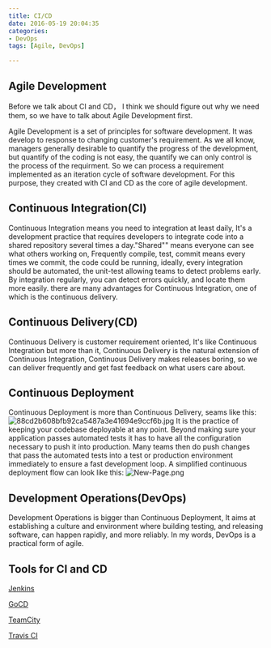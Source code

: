```yaml
---
title: CI/CD
date: 2016-05-19 20:04:35
categories:
- DevOps
tags: [Agile, DevOps]

---
```

## Agile Development

Before we talk about CI and CD， I think we should figure out why we need them, so we have to talk about Agile Development first.
<!-- more -->
Agile Development is a set of principles for software development. It was develop to response to changing customer's requirement. As we all know, managers generally desirable to quantify the progress of the development, but quantify of the coding is not easy, the quantify we can only control is the process of the requirment. So we can process a requirement implemented as an iteration cycle of software development.
For this purpose, they created with CI and CD as the core of agile development.

## Continuous Integration(CI)

Continuous Integration means you need to integration at least daily, It's a development practice that requires developers to integrate code into a shared repository several times a day."Shared"" means everyone can see what others working on, Frequently compile, test, commit means every times we commit, the code could be running, ideally, every integration should be automated, the unit-test allowing teams to detect problems early. By integration regularly, you can detect errors quickly, and locate them more easily.
there are many advantages for Continuous Integration, one of which is the continuous delivery.

## Continuous Delivery(CD)

Continuous Delivery is customer requirement oriented, It's like Continuous Integration but more than it, Continuous Delivery is the natural extension of Continuous Integration, Continuous Delivery makes releases boring, so we can deliver frequently and get fast feedback on what users care about.

## Continuous Deployment

Continuous Deployment is more than Continuous Delivery, seams like this:
 ![88cd2b608bfb92ca5487a3e41694e9ccf6b.jpg](https://d1089v03p3mzyq.cloudfront.net/assets/website/continuous-integration-essentials/continuous-delivery-vs-continuous-deployment-b371cf5be55b1c52635058af7b70188cd2b608bfb92ca5487a3e41694e9ccf6b.jpg)
It is the practice of keeping your codebase deployable at any point. Beyond making sure your application passes automated tests it has to have all the configuration necessary to push it into production. Many teams then do push changes that pass the automated tests into a test or production environment immediately to ensure a fast development loop.
A simplified continuous deployment flow can look like this:
![New-Page.png](https://risingstack-blog.s3-eu-west-1.amazonaws.com/2014/Sep/Continuous-deployment---New-Page.png)


## Development Operations(DevOps)

Development Operations is bigger than Continuous Deployment, It aims at establishing a culture and environment where building testing, and releasing software, can happen rapidly, and more reliably.
In my words, DevOps is a practical form of agile.

## Tools for CI and CD

[Jenkins](https://jenkins.io/)

[GoCD](https://www.go.cd/download/)

[TeamCity](https://www.jetbrains.com/teamcity/)

[Travis CI](https://travis-ci.org/)
